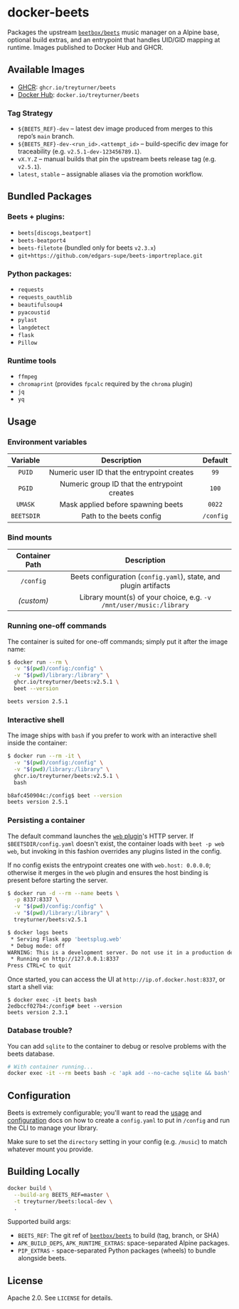 # docker-beets

Packages the upstream [`beetbox/beets`](https://github.com/beetbox/beets)
music manager on a Alpine base, optional build extras, and an entrypoint that
handles UID/GID mapping at runtime. Images published to Docker Hub and GHCR.

## Available Images

- [GHCR](https://github.com/treyturner/docker-beets/pkgs/container/beets): `ghcr.io/treyturner/beets`
- [Docker Hub](https://hub.docker.com/r/treyturner/beets): `docker.io/treyturner/beets`

### Tag Strategy

- `${BEETS_REF}-dev` – latest dev image produced from merges to this repo’s `main` branch.
- `${BEETS_REF}-dev-<run_id>.<attempt_id>` – build-specific dev image for traceability
  (e.g. `v2.5.1-dev-123456789.1`).
- `vX.Y.Z` – manual builds that pin the upstream beets release tag (e.g. `v2.5.1`).
- `latest`, `stable` – assignable aliases via the promotion workflow.

## Bundled Packages

### Beets + plugins:

- `beets[discogs,beatport]`
- `beets-beatport4`
- `beets-filetote` (bundled only for beets `v2.3.x`)
- `git+https://github.com/edgars-supe/beets-importreplace.git`

### Python packages:

- `requests`
- `requests_oauthlib`
- `beautifulsoup4`
- `pyacoustid`
- `pylast`
- `langdetect`
- `flask`
- `Pillow`

### Runtime tools

- `ffmpeg`
- `chromaprint` (provides `fpcalc` required by the `chroma` plugin)
- `jq`
- `yq`

## Usage

### Environment variables

|  Variable  |                 Description                  |  Default  |
| :--------: | :------------------------------------------: | :-------: |
|   `PUID`   | Numeric user ID that the entrypoint creates  |   `99`    |
|   `PGID`   | Numeric group ID that the entrypoint creates |   `100`   |
|  `UMASK`   |      Mask applied before spawning beets      |  `0022`   |
| `BEETSDIR` |           Path to the beets config           | `/config` |

### Bind mounts

| Container Path |                             Description                             |
| :------------: | :-----------------------------------------------------------------: |
|   `/config`    |  Beets configuration (`config.yaml`), state, and plugin artifacts   |
|   *(custom)*   | Library mount(s) of your choice, e.g. `-v /mnt/user/music:/library` |

### Running one-off commands

The container is suited for one-off commands; simply put it after the image name:

```bash
$ docker run --rm \
  -v "$(pwd)/config:/config" \
  -v "$(pwd)/library:/library" \
  ghcr.io/treyturner/beets:v2.5.1 \
  beet --version

beets version 2.5.1
```

### Interactive shell

The image ships with `bash` if you prefer to work with an interactive shell inside the container:

```bash
$ docker run --rm -it \
  -v "$(pwd)/config:/config" \
  -v "$(pwd)/library:/library" \
  ghcr.io/treyturner/beets:v2.5.1 \
  bash

b8afc450904c:/config$ beet --version
beets version 2.5.1
```

### Persisting a container

The default command launches the [`web` plugin](https://beets.readthedocs.io/en/stable/plugins/web.html)'s HTTP server. If `$BEETSDIR/config.yaml` doesn't exist, the container loads with `beet -p web web`, but invoking in this fashion overrides any plugins listed in the config.

If no config exists the entrypoint creates one with `web.host: 0.0.0.0`; otherwise it merges in the `web` plugin and ensures the host binding is present before starting the server.

```bash
$ docker run -d --rm --name beets \
  -p 8337:8337 \
  -v "$(pwd)/config:/config" \
  -v "$(pwd)/library:/library" \
  treyturner/beets:v2.5.1

$ docker logs beets
 * Serving Flask app 'beetsplug.web'
 * Debug mode: off
WARNING: This is a development server. Do not use it in a production deployment. Use a production WSGI server instead.
 * Running on http://127.0.0.1:8337
Press CTRL+C to quit
```

Once started, you can access the UI at `http://ip.of.docker.host:8337`, or start a shell via:

```
$ docker exec -it beets bash
2edbccf027b4:/config# beet --version
beets version 2.3.1
```

### Database trouble?

You can add `sqlite` to the container to debug or resolve problems with the beets database.

```bash
# With container running...
docker exec -it --rm beets bash -c 'apk add --no-cache sqlite && bash'

```

## Configuration

Beets is extremely configurable; you'll want to read the [usage](https://beets.readthedocs.io/en/stable/reference/cli.html) and [configuration](https://beets.readthedocs.io/en/stable/reference/config.html) docs on how to create a `config.yaml` to put in `/config` and run the CLI to manage your library.

Make sure to set the `directory` setting in your config (e.g. `/music`) to match whatever mount you provide.

## Building Locally

```bash
docker build \
  --build-arg BEETS_REF=master \
  -t treyturner/beets:local-dev \
  .
```

Supported build args:

- `BEETS_REF`: The git ref of [`beetbox/beets`](https://github.com/beetbox/beets) to build (tag, branch, or SHA)
- `APK_BUILD_DEPS`, `APK_RUNTIME_EXTRAS`: space-separated Alpine packages.
- `PIP_EXTRAS` - space-separated Python packages (wheels) to bundle alongside beets.

## License

Apache 2.0. See `LICENSE` for details.
